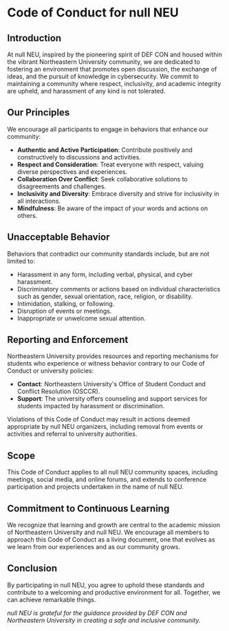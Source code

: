 # Code of Conduct for null NEU

## Introduction

At null NEU, inspired by the pioneering spirit of DEF CON and housed within the vibrant Northeastern University community, we are dedicated to fostering an environment that promotes open discussion, the exchange of ideas, and the pursuit of knowledge in cybersecurity. We commit to maintaining a community where respect, inclusivity, and academic integrity are upheld, and harassment of any kind is not tolerated.

## Our Principles

We encourage all participants to engage in behaviors that enhance our community:

- **Authentic and Active Participation**: Contribute positively and constructively to discussions and activities.
- **Respect and Consideration**: Treat everyone with respect, valuing diverse perspectives and experiences.
- **Collaboration Over Conflict**: Seek collaborative solutions to disagreements and challenges.
- **Inclusivity and Diversity**: Embrace diversity and strive for inclusivity in all interactions.
- **Mindfulness**: Be aware of the impact of your words and actions on others.

## Unacceptable Behavior

Behaviors that contradict our community standards include, but are not limited to:

- Harassment in any form, including verbal, physical, and cyber harassment.
- Discriminatory comments or actions based on individual characteristics such as gender, sexual orientation, race, religion, or disability.
- Intimidation, stalking, or following.
- Disruption of events or meetings.
- Inappropriate or unwelcome sexual attention.

## Reporting and Enforcement

Northeastern University provides resources and reporting mechanisms for students who experience or witness behavior contrary to our Code of Conduct or university policies:

- **Contact**: Northeastern University's Office of Student Conduct and Conflict Resolution (OSCCR).
- **Support**: The university offers counseling and support services for students impacted by harassment or discrimination.

Violations of this Code of Conduct may result in actions deemed appropriate by null NEU organizers, including removal from events or activities and referral to university authorities.

## Scope

This Code of Conduct applies to all null NEU community spaces, including meetings, social media, and online forums, and extends to conference participation and projects undertaken in the name of null NEU.

## Commitment to Continuous Learning

We recognize that learning and growth are central to the academic mission of Northeastern University and null NEU. We encourage all members to approach this Code of Conduct as a living document, one that evolves as we learn from our experiences and as our community grows.

## Conclusion

By participating in null NEU, you agree to uphold these standards and contribute to a welcoming and productive environment for all. Together, we can achieve remarkable things.

*null NEU is grateful for the guidance provided by DEF CON and Northeastern University in creating a safe and inclusive community.*
